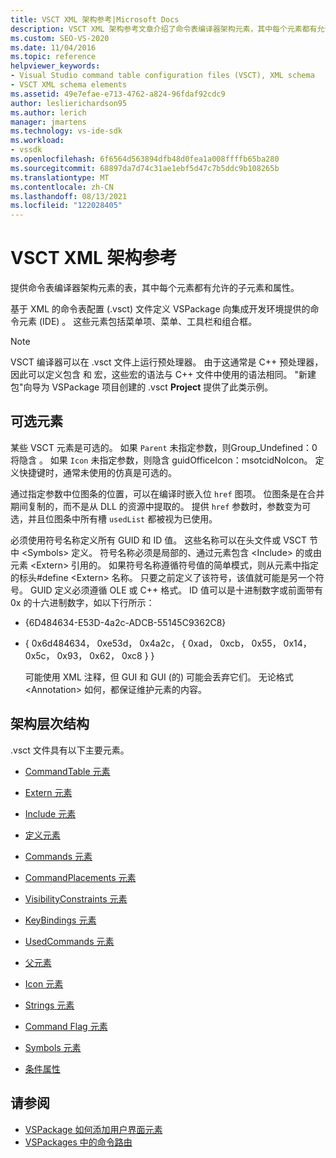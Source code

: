 ```yaml
---
title: VSCT XML 架构参考|Microsoft Docs
description: VSCT XML 架构参考文章介绍了命令表编译器架构元素，其中每个元素都有允许的子元素和属性。
ms.custom: SEO-VS-2020
ms.date: 11/04/2016
ms.topic: reference
helpviewer_keywords:
- Visual Studio command table configuration files (VSCT), XML schema
- VSCT XML schema elements
ms.assetid: 49e7efae-e713-4762-a824-96fdaf92cdc9
author: leslierichardson95
ms.author: lerich
manager: jmartens
ms.technology: vs-ide-sdk
ms.workload:
- vssdk
ms.openlocfilehash: 6f6564d563894dfb48d0fea1a008ffffb65ba280
ms.sourcegitcommit: 68897da7d74c31ae1ebf5d47c7b5ddc9b108265b
ms.translationtype: MT
ms.contentlocale: zh-CN
ms.lasthandoff: 08/13/2021
ms.locfileid: "122028405"
---
```

# <a name="vsct-xml-schema-reference"></a>VSCT XML 架构参考
提供命令表编译器架构元素的表，其中每个元素都有允许的子元素和属性。

 基于 XML 的命令表配置 (.vsct) 文件定义 VSPackage 向集成开发环境提供的命令元素 (IDE) 。 这些元素包括菜单项、菜单、工具栏和组合框。

> [!NOTE]
> VSCT 编译器可以在 .vsct 文件上运行预处理器。 由于这通常是 C++ 预处理器，因此可以定义包含 和 宏，这些宏的语法与 C++ 文件中使用的语法相同。 "新建包"向导为 VSPackage 项目创建的 .vsct **Project** 提供了此类示例。

## <a name="optional-elements"></a>可选元素
 某些 VSCT 元素是可选的。 如果 `Parent` 未指定参数，则Group_Undefined：0将隐含 。 如果 `Icon` 未指定参数，则隐含 guidOfficeIcon：msotcidNoIcon。 定义快捷键时，通常未使用的仿真是可选的。

 通过指定参数中位图条的位置，可以在编译时嵌入位 `href` 图项。 位图条是在合并期间复制的，而不是从 DLL 的资源中提取的。 提供 `href` 参数时，参数变为可选，并且位图条中所有槽 `usedList` 都被视为已使用。

 必须使用符号名称定义所有 GUID 和 ID 值。 这些名称可以在头文件或 VSCT 节中 \<Symbols> 定义。 符号名称必须是局部的、通过元素包含 \<Include> 的或由元素 \<Extern> 引用的。 如果符号名称遵循符号值的简单模式，则从元素中指定的标头#define \<Extern> 名称。 只要之前定义了该符号，该值就可能是另一个符号。 GUID 定义必须遵循 OLE 或 C++ 格式。 ID 值可以是十进制数字或前面带有 0x 的十六进制数字，如以下行所示：

- {6D484634-E53D-4a2c-ADCB-55145C9362C8}

- { 0x6d484634， 0xe53d， 0x4a2c， { 0xad， 0xcb， 0x55， 0x14， 0x5c， 0x93， 0x62， 0xc8 } }

  可能使用 XML 注释，但 GUI 和 GUI (的) 可能会丢弃它们。 无论格式 \<Annotation> 如何，都保证维护元素的内容。

## <a name="schema-hierarchy"></a>架构层次结构
 .vsct 文件具有以下主要元素。

- [CommandTable 元素](../extensibility/commandtable-element.md)

- [Extern 元素](../extensibility/extern-element.md)

- [Include 元素](../extensibility/include-element.md)

- [定义元素](../extensibility/define-element.md)

- [Commands 元素](../extensibility/commands-element.md)

- [CommandPlacements 元素](../extensibility/commandplacements-element.md)

- [VisibilityConstraints 元素](../extensibility/visibilityconstraints-element.md)

- [KeyBindings 元素](../extensibility/keybindings-element.md)

- [UsedCommands 元素](../extensibility/usedcommands-element.md)

- [父元素](../extensibility/parent-element.md)

- [Icon 元素](../extensibility/icon-element.md)

- [Strings 元素](../extensibility/strings-element.md)

- [Command Flag 元素](../extensibility/command-flag-element.md)

- [Symbols 元素](../extensibility/symbols-element.md)

- [条件属性](../extensibility/vsct-xml-schema-conditional-attributes.md)

## <a name="see-also"></a>请参阅
- [VSPackage 如何添加用户界面元素](../extensibility/internals/how-vspackages-add-user-interface-elements.md)
- [VSPackages 中的命令路由](../extensibility/internals/command-routing-in-vspackages.md)
